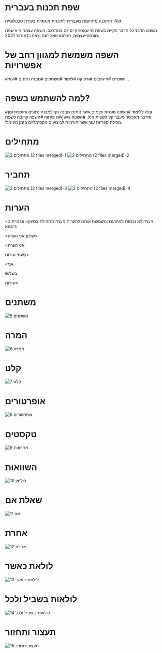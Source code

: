 # שפת תכנות בעברית
התוכנה מתרגמת מעברית לתוכנית מוגמרת בעזרת טכנולוגיית
.Net

משמע הדבר כל הדבר הקיים בשפת סי שארפ קיים גם במתרגם.
השפה עצמה היא שפת מונחה-עצמים, הגרסא האחרונה יצאה בדצמבר 2021.

# השפה משמשת למגוון רחב של אפשרויות
#ישומיים 
#חישובים
#גרפיקה
#לימוד
#משחקים
#מבנה נתונים
#ועוד...

# למה להשתמש בשפה?
#קלה ללימוד
#השפה מונחת עצמים אשר נותנת מבנה נקי למבנה נתונים וחוסכת זמן פיתוח
#השפה קרובה לשפת c#/java והדבר מאפשר מעבר קל לשפות הנל.
#השפה מכילה ספריות עזר אשר תורמות לביצועים מקסימליים בזמן מינימלי.

# מתחילים
![2 מתחילים (2 files merged)-1](https://user-images.githubusercontent.com/86796339/145075964-985e358b-f0b0-4cac-9ee7-fe4317f302aa.jpg)
![2 מתחילים (2 files merged)-2](https://user-images.githubusercontent.com/86796339/145075968-e5775758-c687-427b-b208-3bfaf26494cc.jpg)

# תחביר
![2 מתחילים (2 files merged)-3](https://user-images.githubusercontent.com/86796339/145075971-5493324f-79c4-453c-aac5-04f496b2c444.jpg)
![2 מתחילים (2 files merged)-4](https://user-images.githubusercontent.com/86796339/145075976-78b33461-d6c1-4f05-b8b6-3c0dc4a9631b.jpg)

# הערות
הערה לא נכנסת למתרגם ומשמשת אותנו להערות
הערה מתחילה בסימן< ונגמרת ב>
דוגמא:

<שלום אני הערה>

<אני הערה

בשתי שורות>

<אני

בשלוש

שורות>

# משתנים
![5 משתנים](https://user-images.githubusercontent.com/86796339/145077940-bdc028b7-f44d-4b8d-9c44-4302c6224734.PNG)

# המרה
![6 המרה](https://user-images.githubusercontent.com/86796339/145077981-7760916e-da06-47ad-a380-c63fdaf2c103.PNG)

# קלט
![7 קלט](https://user-images.githubusercontent.com/86796339/145078022-21ca466f-4f39-4c70-8247-85719bdd9488.PNG)

# אופרטורים
![8 אופרטורים](https://user-images.githubusercontent.com/86796339/145078051-c110c4b5-a148-4ca8-9321-1c59d7ef1cf2.PNG)

# טקסטים
![9 מחרוזות](https://user-images.githubusercontent.com/86796339/145078087-c7187861-c860-4b3d-8579-38e1dd73ae0d.PNG)

# השוואות
![10 בוליאן](https://user-images.githubusercontent.com/86796339/145078145-cb999e69-799a-46da-b3dc-b5c4ac4089ac.PNG)

# שאלת אם
![11 אם](https://user-images.githubusercontent.com/86796339/145078229-7d6cb4b7-9f82-45e9-80ea-82ae7d2ee76c.PNG)

# אחרת
![12 אחרת](https://user-images.githubusercontent.com/86796339/145078299-3e2aeca1-e764-41cf-9f23-7edabfec13c3.PNG)

# לולאת כאשר
![13 לולאת-כאשר](https://user-images.githubusercontent.com/86796339/145078322-1cc5ec3c-e3b2-4941-9708-22a1ffb8aaec.PNG)

# לולאות בשביל ולכל
![14 לולאות-בשביל ולכל](https://user-images.githubusercontent.com/86796339/145078374-851877d2-317e-4a2f-a947-bfcd89243f48.PNG)

# תעצור ותחזור
![15 תעצור-תחזור](https://user-images.githubusercontent.com/86796339/145078406-f03158f3-4943-46b7-92c0-9486c0334af1.PNG)

